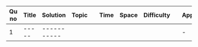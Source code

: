 
| Qu no | Title       |  Solution   | Topic |      | Time   | Space  | Difficulty  |     | Approach    | 
| --    | ----------- | ----------- | ---   | ---- | -----  |  ---   | ----------- | --- | ----------- |
| 1     | -----       | ----------- |       |      |        |        |             |     | -         |

